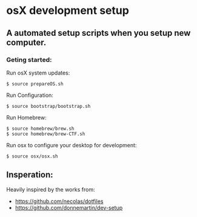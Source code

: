 # osX development setup

## A automated setup scripts when you setup new computer.

### Geting started:


Run osX system updates:

    $ source prepareOS.sh

Run Configuration:

    $ source bootstrap/bootstrap.sh

Run Homebrew:

    $ source homebrew/brew.sh
    $ source homebrew/brew-CTF.sh

Run osx to configure your desktop for development:

    $ source osx/osx.sh

## Insperation:


Heavily inspired by the works from:

* https://github.com/necolas/dotfiles
* https://github.com/donnemartin/dev-setup
